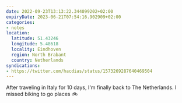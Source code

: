 ```yaml
---
date: 2022-09-23T13:13:22.344099202+02:00
expiryDate: 2023-06-21T07:54:16.902909+02:00
categories:
- notes
location:
  latitude: 51.43246
  longitude: 5.48618
  locality: Eindhoven
  region: North Brabant
  country: Netherlands
syndications:
- https://twitter.com/hacdias/status/1573269287640469504
---
```


After traveling in Italy for 10 days, I'm finally back to The Netherlands. I missed biking to go places 🚲
